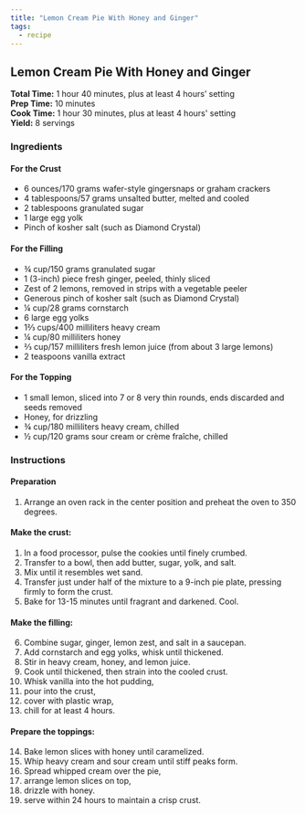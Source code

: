 ```yaml
---
title: "Lemon Cream Pie With Honey and Ginger"
tags:
  - recipe
---
```


## Lemon Cream Pie With Honey and Ginger

**Total Time:** 1 hour 40 minutes, plus at least 4 hours’ setting  
**Prep Time:** 10 minutes  
**Cook Time:** 1 hour 30 minutes, plus at least 4 hours' setting  
**Yield:** 8 servings  

### Ingredients

#### For the Crust
- 6 ounces/170 grams wafer-style gingersnaps or graham crackers
- 4 tablespoons/57 grams unsalted butter, melted and cooled
- 2 tablespoons granulated sugar
- 1 large egg yolk
- Pinch of kosher salt (such as Diamond Crystal)

#### For the Filling
- ¾ cup/150 grams granulated sugar
- 1 (3-inch) piece fresh ginger, peeled, thinly sliced
- Zest of 2 lemons, removed in strips with a vegetable peeler
- Generous pinch of kosher salt (such as Diamond Crystal)
- ¼ cup/28 grams cornstarch
- 6 large egg yolks
- 1⅔ cups/400 milliliters heavy cream
- ¼ cup/80 milliliters honey
- ⅔ cup/157 milliliters fresh lemon juice (from about 3 large lemons)
- 2 teaspoons vanilla extract

#### For the Topping
- 1 small lemon, sliced into 7 or 8 very thin rounds, ends discarded and seeds removed
- Honey, for drizzling
- ¾ cup/180 milliliters heavy cream, chilled
- ½ cup/120 grams sour cream or crème fraîche, chilled

### Instructions

#### Preparation

1. Arrange an oven rack in the center position and preheat the oven to 350 degrees.

#### Make the crust: 

1. In a food processor, pulse the cookies until finely crumbed. 
2. Transfer to a bowl, then add butter, sugar, yolk, and salt.
3. Mix until it resembles wet sand. 
4. Transfer just under half of the mixture to a 9-inch pie plate, pressing firmly to form the crust.
5. Bake for 13-15 minutes until fragrant and darkened. Cool.

#### Make the filling: 

6. Combine sugar, ginger, lemon zest, and salt in a saucepan. 
7. Add cornstarch and egg yolks, whisk until thickened. 
8. Stir in heavy cream, honey, and lemon juice. 
9. Cook until thickened, then strain into the cooled crust.
10. Whisk vanilla into the hot pudding, 
11. pour into the crust, 
12. cover with plastic wrap, 
13. chill for at least 4 hours.


#### Prepare the toppings: 

14. Bake lemon slices with honey until caramelized. 
15. Whip heavy cream and sour cream until stiff peaks form.
16. Spread whipped cream over the pie, 
17. arrange lemon slices on top, 
18. drizzle with honey.
19. serve within 24 hours to maintain a crisp crust.
